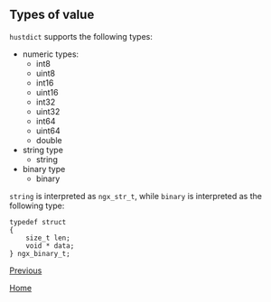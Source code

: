 Types of value
----------

`hustdict` supports the following types:  

* numeric types:  
	* int8
	* uint8
	* int16
	* uint16
	* int32
	* uint32
	* int64
	* uint64
	* double
* string type  
	* string
* binary type  
	* binary

`string` is interpreted as `ngx_str_t`, while `binary` is interpreted as the following type:  

    typedef struct
	{
	    size_t len;
	    void * data;
	} ngx_binary_t;

[Previous](../hustdict.md)

[Home](../../index.md)